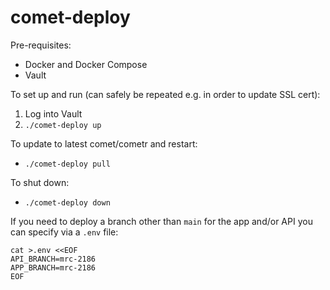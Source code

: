 # comet-deploy

Pre-requisites:

- Docker and Docker Compose
- Vault

To set up and run (can safely be repeated e.g. in order to update SSL cert):

1. Log into Vault
1. `./comet-deploy up`

To update to latest comet/cometr and restart:

- `./comet-deploy pull`

To shut down:

- `./comet-deploy down`

If you need to deploy a branch other than `main` for the app and/or API you can specify via a `.env` file:

```shell
cat >.env <<EOF
API_BRANCH=mrc-2186
APP_BRANCH=mrc-2186
EOF
```

